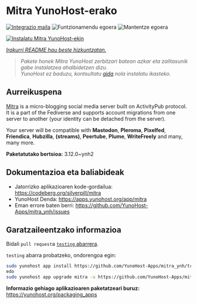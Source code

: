 <!--
Ohart ongi: README hau automatikoki sortu da <https://github.com/YunoHost/apps/tree/master/tools/readme_generator>ri esker
EZ editatu eskuz.
-->

# Mitra YunoHost-erako

[![Integrazio maila](https://apps.yunohost.org/badge/integration/mitra)](https://ci-apps.yunohost.org/ci/apps/mitra/)
![Funtzionamendu egoera](https://apps.yunohost.org/badge/state/mitra)
![Mantentze egoera](https://apps.yunohost.org/badge/maintained/mitra)

[![Instalatu Mitra YunoHost-ekin](https://install-app.yunohost.org/install-with-yunohost.svg)](https://install-app.yunohost.org/?app=mitra)

*[Irakurri README hau beste hizkuntzatan.](./ALL_README.md)*

> *Pakete honek Mitra YunoHost zerbitzari batean azkar eta zailtasunik gabe instalatzea ahalbidetzen dizu.*  
> *YunoHost ez baduzu, kontsultatu [gida](https://yunohost.org/install) nola instalatu ikasteko.*

## Aurreikuspena

[Mitra](https://codeberg.org/silverpill/mitra) is a micro-blogging social media server built on ActivityPub protocol. It is a part of the Fediverse and supports account migrations from one server to another (your identity can be detached from the server).

Your server will be compatible with **Mastodon**, **Pleroma**, **Pixelfed**, **Friendica**, **Hubzilla**, **(streams)**, **Peertube**, **Plume**, **WriteFreely** and many, many more.


**Paketatutako bertsioa:** 3.12.0~ynh2
## Dokumentazioa eta baliabideak

- Jatorrizko aplikazioaren kode-gordailua: <https://codeberg.org/silverpill/mitra>
- YunoHost Denda: <https://apps.yunohost.org/app/mitra>
- Eman errore baten berri: <https://github.com/YunoHost-Apps/mitra_ynh/issues>

## Garatzaileentzako informazioa

Bidali `pull request`a [`testing` abarrera](https://github.com/YunoHost-Apps/mitra_ynh/tree/testing).

`testing` abarra probatzeko, ondorengoa egin:

```bash
sudo yunohost app install https://github.com/YunoHost-Apps/mitra_ynh/tree/testing --debug
edo
sudo yunohost app upgrade mitra -u https://github.com/YunoHost-Apps/mitra_ynh/tree/testing --debug
```

**Informazio gehiago aplikazioaren paketatzeari buruz:** <https://yunohost.org/packaging_apps>
